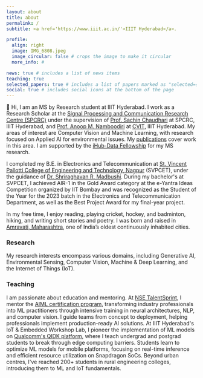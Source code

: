 ```yaml
---
layout: about
title: about
permalink: /
subtitle: <a href='https://www.iiit.ac.in/'>IIIT Hyderabad</a>.

profile:
  align: right
  image: IMG_6808.jpeg
  image_circular: false # crops the image to make it circular
  more_info: #

news: true # includes a list of news items
teaching: true
selected_papers: true # includes a list of papers marked as "selected={true}"
social: true # includes social icons at the bottom of the page
---
```


👋 Hi, I am an MS by Research student at IIIT Hyderabad. I work as a Research Scholar at the [Signal Processing and Communication Research Centre (SPCRC)](https://spcrc.iiit.ac.in/) under the supervision of [Prof. Sachin Chaudhari](https://faculty.iiit.ac.in/~sachin.c/) at SPCRC, IIIT Hyderabad, and [Prof. Anoop M. Namboodiri](https://faculty.iiit.ac.in/~anoop/) at [CVIT](https://cvit.iiit.ac.in/), IIIT Hyderabad. My areas of interest are Computer Vision and Machine Learning, with research focused on Applied AI for environmental issues. My [publications](https://omkathalkar.github.io/publications/) cover work in this area. I am supported by the [iHub-Data Fellowship](https://ihub-data.ai/archives/blogs/5998/) for my MS research.

I completed my B.E. in Electronics and Telecommunication at [St. Vincent Pallotti College of Engineering and Technology, Nagpur](https://www.stvincentngp.edu.in/) (SVPCET), under the guidance of [Dr. Shriraghavan R. Madbushi](https://www.stvincentngp.edu.in/faculties/view/34). During my bachelor's at SVPCET, I achieved AIR-1 in the Gold Award category at the e-Yantra Ideas Competition organized by IIT Bombay and was recognized as the Student of the Year for the 2023 batch in the Electronics and Telecommunication Department, as well as the Best Project Award for my final-year project.

In my free time, I enjoy reading, playing cricket, hockey, and badminton, hiking, and writing short stories and poetry. I was born and raised in [Amravati, Maharashtra](https://en.wikipedia.org/wiki/Amravati), one of India’s oldest continuously inhabited cities.

### Research 

My research interests encompass various domains, including Generative AI, Environmental Sensing, Computer Vision, Machine & Deep Learning, and the Internet of Things (IoT).

### Teaching

I am passionate about education and mentoring. At [NSE TalentSprint](https://talentsprint.com/?srsltid=AfmBOoruCeg3vOWrY0fkSuGi06p49esrpKXLBN8X7ubhhi0VJYEteYo8), I mentor the [AIML certification program](https://talentsprint.com/course/ai-machine-learning-iiit-hyderabad), transforming industry professionals into ML practitioners through intensive training in neural architectures, NLP, and computer vision. I guide teams from concept to deployment, helping professionals implement production-ready AI solutions. At IIIT Hyderabad's IoT & Embedded Workshop Lab, I pioneer the implementation of ML models on [Qualcomm's QIDK platform](https://www.qualcomm.com/developer/hardware/qualcomm-innovators-development-kit), where I teach undergrad and postgrad students to break through edge computing barriers. Students learn to optimize ML models for mobile platforms, focusing on real-time inference and efficient resource utilization on Snapdragon SoCs. Beyond urban centres, I've reached 200+ students in rural engineering colleges, introducing them to ML and IoT fundamentals.
